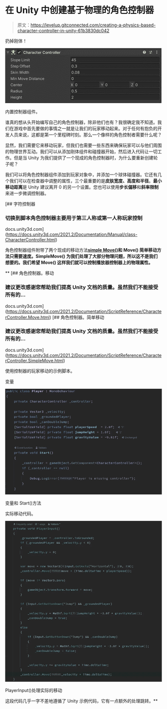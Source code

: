 # 在 Unity 中创建基于物理的角色控制器

> 原文：<https://levelup.gitconnected.com/creating-a-physics-based-character-controller-in-unity-61b3830dc042>

扔掉刚体！

![](img/7319331819ad10e7a809641809107f90.png)

内置控制器组件。

谁真的想从头开始编写自己的角色控制器，除非他们也有？我很确定我不知道。我们在游戏中首先要做的事情之一就是让我们的玩家移动起来。对于任何有抱负的开发人员来说，这都是第一个里程碑时刻。那么一个像样的角色控制者需要什么呢？

显然，我们需要它来移动玩家，但我们也需要一些东西来确保玩家可以与他们周围的物理世界互动。我们可以从添加刚体组件和碰撞器开始，然后进入代码让一切工作。但是当 Unity 为我们提供了一个现成的角色控制器时，为什么要重新创建轮子呢？

我们可以将角色控制器组件添加到玩家对象中，并添加一个球体碰撞器。它还有几个我们可以在检查器中调整的属性，三个最重要的是**皮肤宽度、高度和半径**。**最小移动距离**是 Unity 建议离开 0 的另一个设置。您也可以使用**步长偏移**和**斜率限制**来进一步微调控制器。

[](https://docs.unity3d.com/2021.2/Documentation/Manual/class-CharacterController.html) [## 字符控制器

### 切换到脚本角色控制器主要用于第三人称或第一人称玩家控制

docs.unity3d.com](https://docs.unity3d.com/2021.2/Documentation/Manual/class-CharacterController.html) 

角色控制器组件附带了两个现成的移动方法[**simple Move()**](https://docs.unity3d.com/2021.2/Documentation/ScriptReference/CharacterController.SimpleMove.html)**和 **Move()** 简单移动方法只需要速度。SimpleMove() 为我们处理了大部分物理问题，所以这不是我们想要的。我们希望 **Move()** 这样我们就可以控制播放器控制器上的物理属性。**

**[](https://docs.unity3d.com/2021.2/Documentation/ScriptReference/CharacterController.Move.html) [## 角色控制器。移动

### 建议更改感谢您帮助我们提高 Unity 文档的质量。虽然我们不能接受所有的…

docs.unity3d.com](https://docs.unity3d.com/2021.2/Documentation/ScriptReference/CharacterController.Move.html) [](https://docs.unity3d.com/2021.2/Documentation/ScriptReference/CharacterController.SimpleMove.html) [## 角色控制器。简单移动

### 建议更改感谢您帮助我们提高 Unity 文档的质量。虽然我们不能接受所有的…

docs.unity3d.com](https://docs.unity3d.com/2021.2/Documentation/ScriptReference/CharacterController.SimpleMove.html) 

使用控制器的玩家移动的示例脚本。

变量

![](img/9b299209124f9f8216846663ca047e23.png)

变量和 Start()方法

实际移动代码。

![](img/294c7e0f5f145b2e3864128988795adb.png)

PlayerInput()处理实际的移动

这段代码几乎一字不差地遵循了 Unity 示例代码，它有一点额外的处理跳转。**